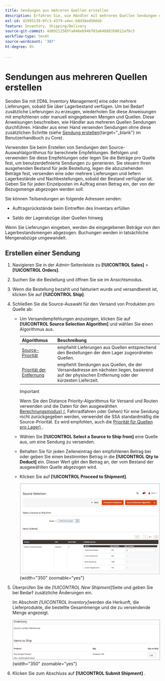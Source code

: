 ```yaml
---
title: Sendungen aus mehreren Quellen erstellen
description: Erfahren Sie, wie Händler mit mehreren Quellen Sendungen erstellen und senden können.
exl-id: d2995139-0fc3-4379-a4ec-b0d38ed566bb
feature: Inventory, Shipping/Delivery
source-git-commit: 4d89212585fa846eb94bf83a640d0358812afbc5
workflow-type: tm+mt
source-wordcount: '387'
ht-degree: 0%

---
```


# Sendungen aus mehreren Quellen erstellen

Senden Sie mit [!DNL Inventory Management] eine oder mehrere Lieferungen, sobald Sie über Lagerbestand verfügen. Um bei Bedarf zusätzliche Lieferungen zu erzeugen, wiederholen Sie diese Anweisungen mit empfohlenen oder manuell eingegebenen Mengen und Quellen. Diese Anweisungen beschreiben, wie Händler aus mehreren Quellen Sendungen durchführen. Händler aus einer Hand versenden Sendungen ohne diese zusätzlichen Schritte (siehe [Sendung erstellen](../stores-purchase/shipments.md#create-a-shipment){target="_blank"} im Benutzerhandbuch zu Core).

Verwenden Sie beim Erstellen von Sendungen den Source-Auswahlalgorithmus für berechnete Empfehlungen. Befolgen und verwenden Sie diese Empfehlungen oder legen Sie die Beträge pro Quelle fest, um benutzerdefinierte Sendungen zu generieren. Sie steuern Ihren ausgehenden Bestand für jede Bestellung, legen die abzuziehenden Beträge fest, versenden eine oder mehrere Lieferungen und liefern Lagerbestände und Nachbestellungen, sobald der Bestand verfügbar ist. Geben Sie für jeden Einzelposten im Auftrag einen Betrag ein, der von der Bezugsmenge abgezogen werden soll.

Sie können Teilsendungen an folgende Adressen senden:

- Auftragsrückstände beim Eintreffen des Inventars erfüllen

- Saldo der Lagerabzüge über Quellen hinweg

Wenn Sie Lieferungen eingeben, werden die eingegebenen Beträge von den Lagerbestandsmengen abgezogen. Buchungen werden in tatsächliche Mengenabzüge umgewandelt.

## Erstellen einer Sendung

1. Navigieren Sie in der _Admin_-Seitenleiste zu **[!UICONTROL Sales]** > **[!UICONTROL Orders]**.

1. Suchen Sie die Bestellung und öffnen Sie sie im Ansichtsmodus.

1. Wenn die Bestellung bezahlt und fakturiert wurde und versandbereit ist, klicken Sie auf **[!UICONTROL Ship]**.

1. Schließen Sie die Source-Auswahl für den Versand von Produkten pro Quelle ab:

   - Um Versandempfehlungen anzuzeigen, klicken Sie auf **[!UICONTROL Source Selection Algorithm]** und wählen Sie einen Algorithmus aus.

     | Algorithmus | Beschreibung |
     |--|--|
     | [Source-Priorität](source-priority-algorithm.md) | empfiehlt Lieferungen aus Quellen entsprechend den Bestellungen der dem Lager zugeordneten Quellen. |
     | [Priorität der Entfernung](distance-priority-algorithm.md) | empfiehlt Sendungen aus Quellen, die der Versandadresse am nächsten liegen, basierend auf der physischen Entfernung oder der kürzesten Lieferzeit. |

     >[!IMPORTANT]
     >
     >Wenn Sie den Distance Priority-Algorithmus für Versand und Routen verwenden und die Daten für den ausgewählten [Berechnungsmodus) (](distance-priority-algorithm.md), Fahrradfahren oder Gehen) für eine Sendung nicht zurückgegeben werden, verwendet die SSA standardmäßig die Source-Priorität. Es wird empfohlen, auch die [Priorität für Quellen pro Lager) ](stocks-prioritize-sources.md).


   - Wählen Sie **[!UICONTROL Select a Source to Ship from]** eine Quelle aus, um eine Sendung zu versenden.

   - Behalten Sie für jeden Zeileneintrag den empfohlenen Betrag bei oder geben Sie einen bestimmten Betrag in die **[!UICONTROL Qty to Deduct]** ein. Dieser Wert gibt den Betrag an, der vom Bestand der ausgewählten Quelle abgezogen wird.

   - Klicken Sie auf **[!UICONTROL Proceed to Shipment]**.

     ![Wählen Sie eine Source aus und geben Sie eine Menge ein](assets/shipment-adobe-shipping-sources.png){width="350" zoomable="yes"}

1. Überprüfen Sie die _[!UICONTROL New Shipment]_&#x200B;Seite und geben Sie bei Bedarf zusätzliche Änderungen ein.

   Im Abschnitt _[!UICONTROL Inventory]_&#x200B;werden die Herkunft, die Lieferprodukte, die bestellte Gesamtmenge und die zu versendende Menge angezeigt.

   ![Lagerdetails für die Lieferung, z. B. Teillieferung](assets/inventory-shipment-details.png){width="350" zoomable="yes"}

1. Klicken Sie zum Abschluss auf **[!UICONTROL Submit Shipment]** .
